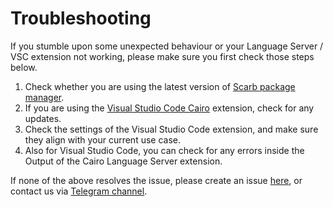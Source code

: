 # Troubleshooting

If you stumble upon some unexpected behaviour or your Language Server / VSC extension not working, please make sure you first check those steps below.

1. Check whether you are using the latest version of [Scarb package manager](https://docs.swmansion.com/scarb/).
2. If you are using the [Visual Studio Code Cairo](https://marketplace.visualstudio.com/items?itemName=starkware.cairo1) extension, check for any updates.
3. Check the settings of the Visual Studio Code extension, and make sure they align with your current use case.
4. Also for Visual Studio Code, you can check for any errors inside the Output of the Cairo Language Server extension.

If none of the above resolves the issue, please create an issue [here](https://github.com/software-mansion/cairols/issues/new/choose), or contact us via [Telegram channel](https://t.me/cairo_ls_support).
